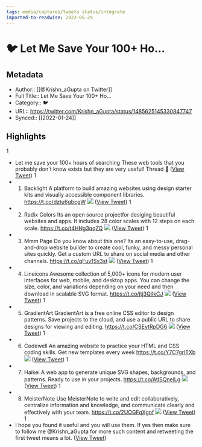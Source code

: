 ```yaml
---
tags: media/captures/tweets status/integrate
imported-to-readwise: 2022-05-29
---
```

# 🐦 Let Me Save Your 100+ Ho...

## Metadata
- Author:: [[@Krishn_aGupta on Twitter]]
- Full Title:: Let Me Save Your 100+ Ho...
- Category:: 🐦
- URL:: https://twitter.com/Krishn_aGupta/status/1485625145330847747
- Synced:: [[2022-01-24]]

## Highlights
1
- Let me save your 100+ hours of searching
  These web tools that you probably don't know exists but they are very useful!
  Thread 🧵 ([View Tweet](https://twitter.com/Krishn_aGupta/status/1485625145330847747))
1
- 1. Backlight
  A platform to build amazing websites using design starter kits and visually accessible component libraries.
  https://t.co/dztu6gbcgW 
  ![](https://pbs.twimg.com/media/FJ4AM7eVIAQOYCI.jpg) ([View Tweet](https://twitter.com/Krishn_aGupta/status/1485625154277310465))
1
- 2. Radix Colors
  Its an open source projectfor desiging beautiful websites and apps. It includes 28 color scales with 12 steps on each scale.
  https://t.co/t4HHg3qqZQ 
  ![](https://pbs.twimg.com/media/FJ4ANVVVcAMxm6v.jpg) ([View Tweet](https://twitter.com/Krishn_aGupta/status/1485625160648445962))
1
- 3. Mmm Page
  Do you know about this one? Its an easy-to-use, drag-and-drop website builder to create cool, funky, and messy personal sites quickly. Get a custom URL to share on social media and other channels.
  https://t.co/qFuv1Sx3st 
  ![](https://pbs.twimg.com/media/FJ4ANubVIAEOSKH.jpg) ([View Tweet](https://twitter.com/Krishn_aGupta/status/1485625167917191169))
1
- 4. Lineicons
  Awesome collection of 5,000+ icons for modern user interfaces for web, mobile, and desktop apps. You can change the size, color, and variations depending on your need and then download in scalable SVG format.
  https://t.co/jtj3QiIkCJ 
  ![](https://pbs.twimg.com/media/FJ4AOKNUUAI4jKo.jpg) ([View Tweet](https://twitter.com/Krishn_aGupta/status/1485625175458521089))
1
- 5. GradientArt
  GradientArt is a free online CSS editor to design patterns. Save projects to the cloud, and use a public URL to share designs for viewing and editing.
  https://t.co/CSEytRpDG6 
  ![](https://pbs.twimg.com/media/FJ4AOl9VgAAPqdP.jpg) ([View Tweet](https://twitter.com/Krishn_aGupta/status/1485625183163465730))
1
- 6. Codewell
  An amazing website to practice your HTML and CSS coding skills. Get new templates every week
  https://t.co/Y7C7grlTXb 
  ![](https://pbs.twimg.com/media/FJ4APB2VcAE1qFW.jpg) ([View Tweet](https://twitter.com/Krishn_aGupta/status/1485625190126014464))
1
- 7. Haikei
  A web app to generate unique SVG shapes, backgrounds, and patterns. Ready to use in your projects.
  https://t.co/AtISQneiLg 
  ![](https://pbs.twimg.com/media/FJ4APb5VEAQlfza.jpg) ([View Tweet](https://twitter.com/Krishn_aGupta/status/1485625196643975170))
1
- 8. MeisterNote
  Use MeisterNote to write and edit collaboratively, centralize information and knowledge, and communicate clearly and effectively with your team. 
  https://t.co/2UOGFqXgnf 
  ![](https://pbs.twimg.com/media/FJ4AP0PVIAAe7jN.jpg) ([View Tweet](https://twitter.com/Krishn_aGupta/status/1485625203505831936))
1
- I hope you found it useful and you will use them. If yes then make sure to follow me @Krishn_aGupta for more such content and retweeting the first tweet means a lot. ([View Tweet](https://twitter.com/Krishn_aGupta/status/1485625206718693376))
